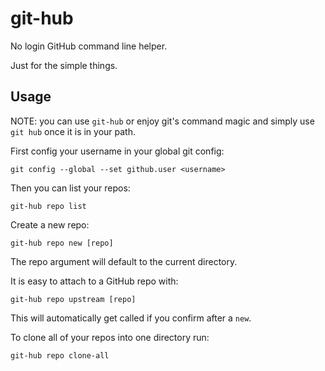 # git-hub

No login GitHub command line helper.

Just for the simple things.

## Usage

NOTE: you can use `git-hub` or enjoy git's command magic and simply use `git hub` once it is in your path.

First config your username in your global git config:

```
git config --global --set github.user <username>
```

Then you can list your repos:

```
git-hub repo list
```

Create a new repo:

```
git-hub repo new [repo]
```

The repo argument will default to the current directory.

It is easy to attach to a GitHub repo with:

```
git-hub repo upstream [repo]
```

This will automatically get called if you confirm after a `new`.

To clone all of your repos into one directory run:

```
git-hub repo clone-all
```
